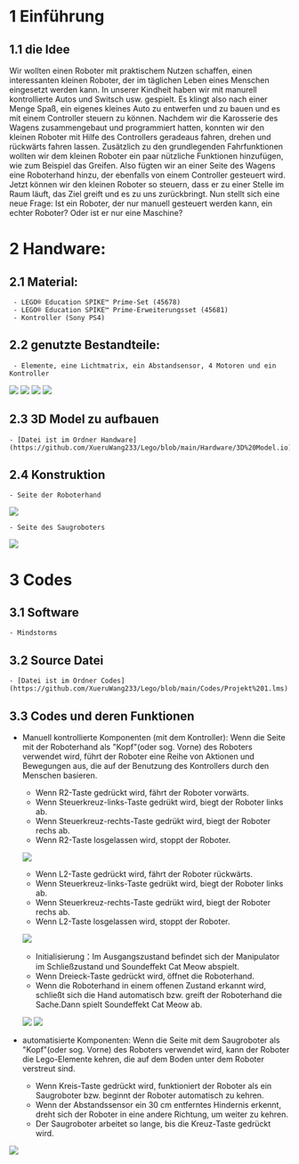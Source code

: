 # 1 Einführung
## 1.1 die Idee
  Wir wollten einen Roboter mit praktischem Nutzen schaffen, einen interessanten kleinen Roboter, der im täglichen Leben eines Menschen eingesetzt werden kann. In unserer Kindheit haben wir mit manurell kontrollierte Autos und Switsch usw. gespielt. Es klingt also nach einer Menge Spaß, ein eigenes kleines Auto zu entwerfen und zu bauen und es mit einem Controller steuern zu können.
  Nachdem wir die Karosserie des Wagens zusammengebaut und programmiert hatten, konnten wir den kleinen Roboter mit Hilfe des Controllers geradeaus fahren, drehen und rückwärts fahren lassen.
  Zusätzlich zu den grundlegenden Fahrfunktionen wollten wir dem kleinen Roboter ein paar nützliche Funktionen hinzufügen, wie zum Beispiel das Greifen. Also fügten wir an einer Seite des Wagens eine Roboterhand hinzu, der ebenfalls von einem Controller gesteuert wird. Jetzt können wir den kleinen Roboter so steuern, dass er zu einer Stelle im Raum läuft, das Ziel greift und es zu uns zurückbringt.
  Nun stellt sich eine neue Frage: Ist ein Roboter, der nur manuell gesteuert werden kann, ein echter Roboter? Oder ist er nur eine Maschine?
# 2 Handware:
## 2.1 Material:
     - LEGO® Education SPIKE™ Prime-Set (45678)
     - LEGO® Education SPIKE™ Prime-Erweiterungsset (45681)
     - Kontroller (Sony PS4)
## 2.2 genutzte Bestandteile:
     - Elemente, eine Lichtmatrix, ein Abstandsensor, 4 Motoren und ein Kontroller
  
       
![](https://github.com/XueruWang233/Lego/blob/main/Hardware/Standteile%201.png)
![](https://github.com/XueruWang233/Lego/blob/main/Hardware/Standteile%202.png)
![](https://github.com/XueruWang233/Lego/blob/main/Hardware/Standteile%203.png)
![](https://github.com/XueruWang233/Lego/blob/main/Hardware/Kontrolle.JPG)

## 2.3 3D Model zu aufbauen
    - [Datei ist im Ordner Handware](https://github.com/XueruWang233/Lego/blob/main/Hardware/3D%20Model.io)
## 2.4 Konstruktion
    - Seite der Roboterhand

![](https://github.com/XueruWang233/Lego/blob/main/Hardware/Roboterhand%203.JPG)

    - Seite des Saugroboters

![](https://github.com/XueruWang233/Lego/blob/main/Hardware/Sauberroboter%203.JPG)

# 3 Codes
## 3.1 Software
    - Mindstorms
## 3.2 Source Datei
    - [Datei ist im Ordner Codes](https://github.com/XueruWang233/Lego/blob/main/Codes/Projekt%201.lms)
## 3.3 Codes und deren Funktionen
- Manuell kontrollierte Komponenten (mit dem Kontroller): Wenn die Seite mit der Roboterhand als "Kopf"(oder sog. Vorne) des Roboters verwendet wird, führt der Roboter eine Reihe von Aktionen und Bewegungen aus, die auf der Benutzung des Kontrollers durch den Menschen basieren.
    - Wenn R2-Taste gedrückt wird, fährt der Roboter vorwärts.
    - Wenn Steuerkreuz-links-Taste gedrükt wird, biegt der Roboter links ab.
    - Wenn Steuerkreuz-rechts-Taste gedrükt wird, biegt der Roboter rechs ab.
    - Wenn R2-Taste losgelassen wird, stoppt der Roboter.

  ![](https://github.com/XueruWang233/Lego/blob/main/Codes/Fahren(nach%20vorne)%20und%20Abbiegen.png)

    - Wenn L2-Taste gedrückt wird, fährt der Roboter rückwärts.
    - Wenn Steuerkreuz-links-Taste gedrükt wird, biegt der Roboter links ab.
    - Wenn Steuerkreuz-rechts-Taste gedrükt wird, biegt der Roboter rechs ab.
    - Wenn L2-Taste losgelassen wird, stoppt der Roboter.

  ![](https://github.com/XueruWang233/Lego/blob/main/Codes/Ru%CC%88ckfahren%20und%20Abbigen.png)

    - Initialisierung：Im Ausgangszustand befindet sich der Manipulator im Schließzustand und Soundeffekt Cat Meow abspielt.
    - Wenn Dreieck-Taste gedrückt wird, öffnet die Roboterhand.
    - Wenn die Roboterhand in einem offenen Zustand erkannt wird, schließt sich die Hand automatisch bzw. greift der Roboterhand die Sache.Dann spielt Soundeffekt Cat Meow ab.

  ![](https://github.com/XueruWang233/Lego/blob/main/Codes/Initialisierung(Verschluss)%20des%20Roboterhands.png)
  ![](https://github.com/XueruWang233/Lego/blob/main/Codes/Roboterhand%20kontrollieren.png)

- automatisierte Komponenten: Wenn die Seite mit dem Saugroboter als "Kopf"(oder sog. Vorne) des Roboters verwendet wird, kann der Roboter die Lego-Elemente kehren, die auf dem Boden unter dem Roboter verstreut sind.
    - Wenn Kreis-Taste gedrückt wird, funktioniert der Roboter als ein Saugroboter bzw. beginnt der Roboter automatisch zu kehren.
    - Wenn der Abstandssensor ein 30 cm entferntes Hindernis erkennt, dreht sich der Roboter in eine andere Richtung, um weiter zu kehren.
    - Der Saugroboter arbeitet so lange, bis die Kreuz-Taste gedrückt wird.

 ![](https://github.com/XueruWang233/Lego/blob/main/Codes/Programmierung_Sauberroboter.png)


